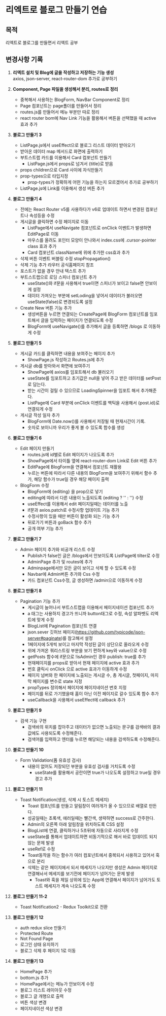 # 리엑트로 블로그 만들기 연습

## 목적
리엑트로 블로그를 만들면서 리엑트 공부

## 변경사항 기록
1. **리엑트 설치 및 Blog에 글을 작성하고 저장하는 기능 생성**  
axios, json-server, react-router-dom 추가로 공부하기

2. **Component, Page 파일을 생성해서 분리, routes로 정리**  
    * 중복해서 사용하는 BlogForm, NavBar Component로 정리  
    * Page 컴포넌트는 page폴더를 만들어서 정리  
    * routes.js를 만들어서 메뉴 부분만 따로 정리  
    * react router bom에 Nav Link 기능을 활용해서 버튼을 선택했을 때 active 효과 추가

3. **블로그 만들기 3**  
    * ListPage.js에서 useEffect으로 블로그 리스트 데이터 받아오기  
    * 받아온 데이터 map 메서드로 화면에 출력하기  
    * 부트스트랩 카드를 이용해서 Card 컴포넌트 만들기  
        + ListPage.js에서 props로 넘겨서 {title}로 받음  
    * props children으로 Card 사이에 자식만들기  
    * prop-types으로 타입지정  
        + prop-types가 정확하게 어떤 기능을 하는지 모르겠어서 추가로 공부하기  
    * ListPage.js에 Link를 이용해서 생성 버튼 추가  

4. **블로그 만들기 4**
    * 전에는 React Router v5를 사용하다가 v6로 업데이트 하면서 변경된 컴포넌트나 속성등을 수정  
    * 게시글을 클릭하면 수정 페이지로 이동  
        + ListPage에서 useNavigate 컴포넌트로 onClick 이벤트가 발생하면 EditPage로 이동  
        + 마우스를 올려도 포인터 모양이 안나와서 index.css에 .cursor-pointer class 효과 추가  
        + Card 컴포넌트 className에 위에 추가한 css효과 추가  
    * 삭제 버튼 이벤트 버블링 수정 stopPropagation()  
    * 삭제 기능 추가 라우터 공식홈페이지 참조  
    * 포스트가 없을 경우 안내 텍스트 추가  
    * 부트스트랩으로 로딩 스피너 컴포넌트 추가  
        + useState()와 if문을 사용해서 true이면 스피너가 보이고 false면 안보이게 설정  
        + 데이터 가져오는 부분에 setLoding을 넣어서 데이터가 불러오면 useState(false)로 변경되도록 설정  
    * Create New 버튼 기능 추가
        + 생성버튼을 누르면 연결되는 CreatePage에 BlogForm 컴포넌트를 임포트해서 글을 입력하는 페이지가 연결되도록 수정  
        + BlogForm에 useNavigate()를 추가해서 글을 등록하면 /blogs 로 이동하게 수정  

5. **블로그 만들기 5**
    * 게시글 카드를 클릭하면 내용을 보여주는 페이지 추가  
        + ShowPage.js 작성하고 Routes.js에 추가  
    * 게시글 db를 받아와서 화면에 보여주기  
        + ShowPage에 axios를 임포트해서 db 불러오기  
        + useState를 임포트하고 초기값은 null을 넣어 주고 받은 데이터를 setPost로 담는다.  
        + 받는 시간이 걸릴 수 있으므로 LoadingSpinner을 임포트 해서 추가해준다.  
        + ListPage에 Card 부분에 onClick 이벤트를 백틱을 사용해서 {post.id}로 연결되게 수정  
    * 게시글 작성 일자 추가  
        + BlogForm에 Date.now()를 사용해서 저장될 때 현재시간이 기록.  
        + 숫자로 보이니까 우리가 좋게 볼 수 있도록 함수를 생성  

6. **블로그 만들기 6**
    * Edit 페이지 만들기  
        + routes.js에 id별로 Edit 페이지가 나오도록 추가  
        + ShowPage에서 타이틀 옆에 react-router-dom Link로 Edit 버튼 추가  
        + EditPage에 BlogForm을 연결해서 컴포넌트 재활용  
        + 누르는 버튼에 따라서 다른 내용의 BlogForm을 보여주기 위해서 함수 추가, 해당 함수가 true일 경우 해당 페이지 출력  
    * BlogForm 수정  
        + BlogForm에 {editing} 을 prop으로 넣기 
        + editing에 따라서 다른 내용이 노출되도록 {editing ? '' : ''} 수정  
        + useEffect를 이용해서 edit 페이지일때는 데이터를 노출  
        + if문과 axios.patch로 수정사항 업데이트 기능 추가  
        + 수정사항이 있을 때만 버튼이 활성화 되는 기능 추가  
        + 뒤로가기 버튼과 goBack 함수 추가  
        + 공개 여부 기능 추가  

7. **블로그 만들기 7**
    * Admin 페이지 추가와 비공개 리스트 수정  
        + Publish가 false인 글은 /blogs에서 안보이도록 ListPage에 tilter로 수정  
        + AdminPage 추가 및 routes에 추가  
        + Adminpage에서만 모든 글이 보이고 삭제 할 수 있도록 수정  
        + Navbar에 Admin버튼 추가와 Css 수정  
        + 카드 컴포넌트 Css수정, 글 생성하면 /admin으로 이동하게 수정  

8. **블로그 만들기 8**
    * Pagination 기능 추가  
        + 게시글이 늘어나서 부트스트랩을 이용해서 페이지네이션 컴포넌트 추가  
        + a 태그는 사용하지 경고가 뜨니까 button태그로 수정, 속성 알파벳도 리엑트에 맞게 수정  
        + BlogList에 Pagination 컴포넌트 연결  
        + json.sever 깃허브 페이지(https://github.com/typicode/json-server#paginate)를 참고해서 설정  
        + 1페이지에 5개씩 보이고 마지막 작성된 글이 상단으로 올라오게 수정  
        + 위에 가져온 쿼리스트링 부분을 보기 편하게 key와 value으로 수정  
        + getPosts 함수에 if문으로 !isAdmin인 경우 publish: true를 추가  
        + 현재페이지를 props로 받아서 현재 페이지에 active 효과 추가  
        + 번호 클릭시 onClick 으로 active 효과가 이동하게 수정  
        + 페이지 넘버와 한 페이지에 노출되는 게시글 수, 총 게시글, 첫페이지, 마지막 페이지를 변수로 state 지정  
        + propTypes 정의해서 페이지에 페이지네이션 번호 지정  
        + 페이지를 뒤로 가기했을때 홈이 아닌 이전 페이지로 갈수 있도록 함수 추가  
        + useCallback을 사용해서 useEffect에 callback 추가  

9. **블로그 만들기 9**
    * 검색 기능 구현  
        +  검색바의 위치를 잡아주고 데이터가 없으면 노출되는 문구를 검색바의 결과값에도 사용되도록 수정해준다.  
        + 검색어를 입력하고 엔터를 누르면 해당되는 내용을 검색하도록 수정해준다.  

10. **블로그 만들기 10**
    * Form Validation(폼 유효성 검사)  
        + 내용이 없어도 저장되던 부분을 유효성 검사를 거치도록 수정
            + useState를 활용해서 공란이면 true가 나오도록 설정하고 true일 경우 경고 추가  

11. **블로그 만들기 11**
    * Toast Notification(생성, 삭제 시 토스트 메세지)  
        + Toast 컴포넌트를 만들고 알림창이 여러개가 올 수 있으므로 배열로 만든다.  
        + 성공일때는 초록색, 에러일때는 빨간색, 생략하면 success로 간주한다.  
        + Admin의 오른쪽 아래 알림창을 위치하도록 CSS 설정  
        + BlogList에 연결, 클릭하거나 5초뒤에 자동으로 사라지게 수정  
        + useState를 통해서 업데이트하면 비동기적으로 해서 바로 업데이트 되지않는 문제 발생  
        + useRef로 수정  
        + Toast동작을 하는 함수가 여러 컴포넌트에서 중복되서 사용하고 있어서 훅으로 분리  
        + 삭제는 같은 페이지에서 되서 메세지가 나오지만 생성은 Admin 페이지로 연결해놔서 메세지를 보기전에 페이지가 넘어가는 문제 발생  
            + Toast와 훅을 제일 상위에 있는 App에 연결해서 페이지가 넘어가도 토스트 메세지가 계속 나오도록 수정  
    
12. **블로그 만들기 11-2**
    * Toast Notification2 - Redux Toolkit으로 전환  

13. **블로그 만들기 12**
    * auth redux slice 만들기  
    * Protected Route  
    * Not Found Page  
    * 로그인 상태 유지하기  
    * 블로그 삭제 후 페이지 1로 이동  

14. **블로그 만들기 13**
    * HomePage 추가  
    * bottom.js 추가  
    * HomePage에서는 메뉴가 안보이게 수정  
    * 블로그 리스트 레이아웃 수정  
    * 블로그 글 개행으로 출력  
    * 버튼 색상 변경  
    * 페이지네이션 색상 변경  